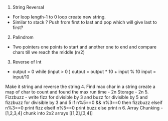 1. String Reversal 
  - For loop length-1 to 0 loop create new string.
  - Similar to stack ? Push from first to last and pop which will give last to first?
  
2. Palindrom 
  - Two pointers one points to start and another one to end and compare chars till we reach the middle (n/2)

3. Reverse of Int 
  - output = 0
  while (input > 0 )
    output = output * 10 + input % 10
    input = input/10
    
  Make it string and reverse the string
4. Find max char in a string
  create a map of char to count and found the max
  run time - 2n 
  Storage - 2n
5. Fizzbuzz - write fizz for divisible by 3 and buzz for divisible by 5 and fizzbuzz for divisible by 3 and 5
  if n%5==0 && n%3==0 then fizzbuzz elseif n%3==0 print fizz elseif n%5==0 print buzz else print n
6. Array Chunking - [1,2,3,4] chunk into 2x2 arrays [[1,2],[3,4]]
